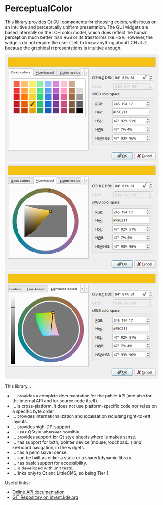 <!--
SPDX-FileCopyrightText: Lukas Sommer <sommerluk@gmail.com>
SPDX-License-Identifier: BSD-2-Clause OR MIT
-->

<!-- NOTE This file serves at the same time as description on Github and as
main page for Doxygen documentation. -->

# PerceptualColor

This library provides Qt GUI components for choosing colors, with
focus on an intuitive and perceptually uniform presentation. The GUI
widgets are based internally on the LCH color model, which does reflect
the human perception much better than RGB or its transforms like HSV.
However, the widgets do not require the user itself to know anything
about LCH at all, because the graphical representations is
intuitive enough.

![](docs/pics/ColorDialog.png "ColorDialog")
![](docs/pics/ColorDialogTab1.png "ColorDialog")
![](docs/pics/ColorDialogTab2.png "ColorDialog")

This library…

- … provides a complete documentation for the public API (and also for
    the internal API and for source code itself).
- … is cross-platform. It does not use platform-specific code nor
    relies on a specific byte order.
- … provides internationalization and localization including right-to-left
    layouts.
- … provides high-DPI support.
- … uses QStyle wherever possible.
- … provides support for Qt style sheets where is makes sense.
- … has support for both, pointer device (mouse, touchpad…) *and*
    keyboard navigation, in the widgets.
- … has a permissive license.
- … can be built as either a static or a shared/dynamic library.
- … has basic support for accessibility.
- … is developed with unit tests.
- … links only to Qt and LittleCMS, so being Tier 1.
<!-- (ColorDialog’s screen color picker feature depends on Qt’s internals.)
- … uses only the public API of Qt and LittleCMS, and no private
    features of these libraries.
-->

Useful links:

- [Online API documentation](https://api.kde.org/perceptualcolor/html/index.html)
- [GIT Repository on invent.kde.org](https://invent.kde.org/libraries/perceptualcolor)
